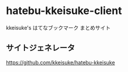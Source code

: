 # hatebu-kkeisuke-client

kkeisuke's はてなブックマーク まとめサイト

## サイトジェネレータ

https://github.com/kkeisuke/hatebu-kkeisuke
